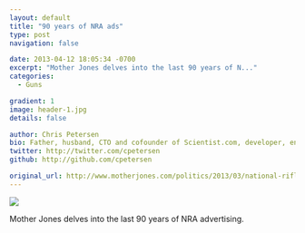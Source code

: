 ```yaml
---
layout: default
title: "90 years of NRA ads"
type: post
navigation: false

date: 2013-04-12 18:05:34 -0700
excerpt: "Mother Jones delves into the last 90 years of N..."
categories:
  - Guns

gradient: 1
image: header-1.jpg
details: false

author: Chris Petersen
bio: Father, husband, CTO and cofounder of Scientist.com, developer, entrepreneur and technologist.
twitter: http://twitter.com/cpetersen
github: http://github.com/cpetersen

original_url: http://www.motherjones.com/politics/2013/03/national-rifle-association-ads-history
---
```



  ![](/assets/import/7ffc788d9be0bc57725e2458ea359749.png)  

 Mother Jones delves into the last 90 years of NRA advertising.

